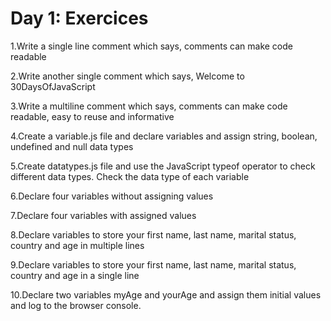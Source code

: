 # Day 1: Exercices
1.Write a single line comment which says, comments can make code readable

2.Write another single comment which says, Welcome to 30DaysOfJavaScript

3.Write a multiline comment which says, comments can make code readable, easy to reuse and informative

4.Create a variable.js file and declare variables and assign string, boolean, undefined and null data types

5.Create datatypes.js file and use the JavaScript typeof operator to check different data types. Check the data type of each variable

6.Declare four variables without assigning values

7.Declare four variables with assigned values

8.Declare variables to store your first name, last name, marital status, country and age in multiple lines

9.Declare variables to store your first name, last name, marital status, country and age in a single line

10.Declare two variables myAge and yourAge and assign them initial values and log to the browser console.